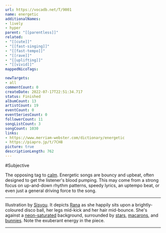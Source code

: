```yaml
---
url: https://vocadb.net/T/9001
name: energetic
additionalNames: 
- lively
- hyper
parent: "[[parentless]]"
related:
- "[[cute]]"
- "[[fast-singing]]"
- "[[fast-tempo]]"
- "[[rave]]"
- "[[uplifting]]"
- "[[vivid]]"
mappedNicoTags:

newTargets:
- all
commentCount: 0
createDate: 2022-07-17T22:51:34.717
status: Finished
albumCount: 13
artistCount: 19
eventCount: 0
eventSeriesCount: 0
followerCount: 11
songListCount: 3
songCount: 1030
links: 
- https://www.merriam-webster.com/dictionary/energetic
- https://piapro.jp/t/7CH8
picture: true
descriptionLength: 762
---
```


#Subjective

The opposing tag to [calm](https://vocadb.net/T/50/calm). Energetic songs are bouncy and upbeat, often designed to get the listener's blood pumping. This may come from a strong focus on up-and-down rhythm patterns, speedy lyrics, an uptempo beat, or even just a general driving force to the song.

 --- 
Illustration by [Sisyou](https://vocadb.net/Ar/45077). It depicts [Rana](https://vocadb.net/Ar/23600) as she happily sits upon a brightly-coloured disco ball, her legs mid-kick and her hair mid-bounce. She's against a [neon-saturated](https://vocadb.net/T/9442) background, surrounded by [stars](https://vocadb.net/T/3053/stars), [macarons](https://vocadb.net/T/6605/macaron), and [bunnies](https://vocadb.net/T/3494). Note the exuberant energy in the piece.

---

